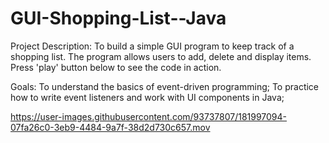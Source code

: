 # GUI-Shopping-List--Java

Project Description: To build a simple GUI program to keep track of a shopping list. The program allows users to add, delete and display items. Press 'play' button below to see the code in action.

Goals:
	To understand the basics of event-driven programming;
	To practice how to write event listeners and work with UI components in Java;
	

https://user-images.githubusercontent.com/93737807/181997094-07fa26c0-3eb9-4484-9a7f-38d2d730c657.mov



